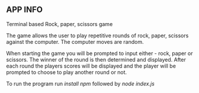 ## APP INFO

Terminal based Rock, paper, scissors game

The game allows the user to play repetitive rounds of rock, paper, scissors against the computer. The computer moves are random.

When starting the game you will be prompted to input either - rock, paper or scissors. The winner of the round is then determined and displayed. After each round the players scores will be displayed and the player will be prompted to choose to play another round or not.

To run the program run *install npm* followed by *node index.js*
